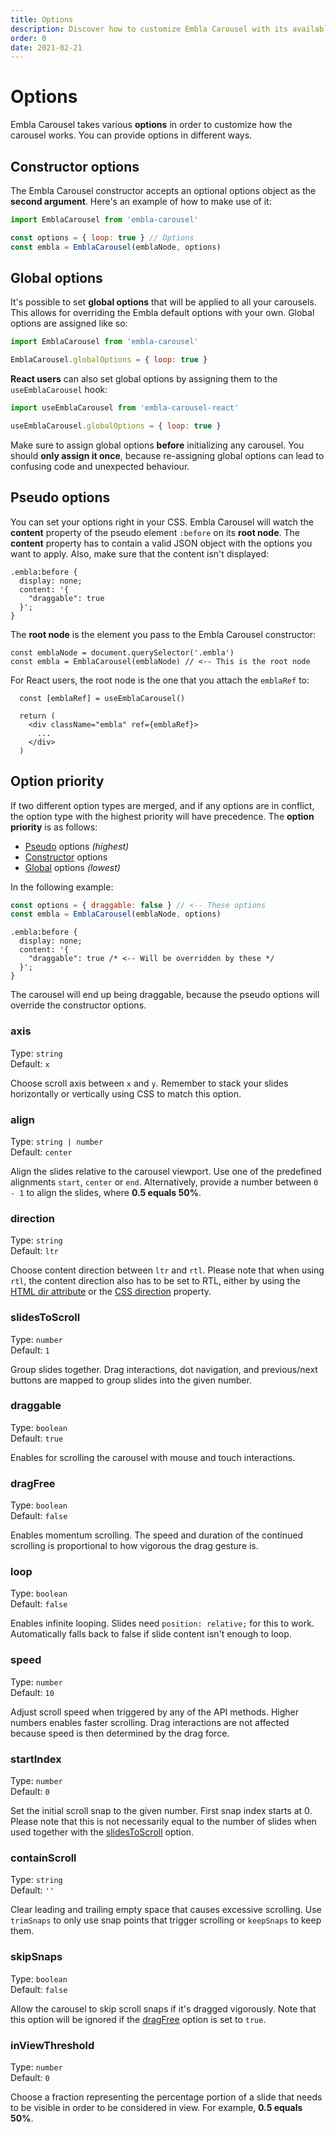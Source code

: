 ```yaml
---
title: Options
description: Discover how to customize Embla Carousel with its available options.
order: 0
date: 2021-02-21
---
```


# Options

Embla Carousel takes various **options** in order to customize how the carousel works. You can provide options in different ways.

## Constructor options

The Embla Carousel constructor accepts an optional options object as the **second argument**. Here's an example of how to make use of it:

```js
import EmblaCarousel from 'embla-carousel'

const options = { loop: true } // Options
const embla = EmblaCarousel(emblaNode, options)
```

## Global options

It's possible to set **global options** that will be applied to all your carousels. This allows for overriding the Embla default options with your own. Global options are assigned like so:

```js
import EmblaCarousel from 'embla-carousel'

EmblaCarousel.globalOptions = { loop: true }
```

**React users** can also set global options by assigning them to the `useEmblaCarousel` hook:

```js
import useEmblaCarousel from 'embla-carousel-react'

useEmblaCarousel.globalOptions = { loop: true }
```

Make sure to assign global options **before** initializing any carousel. You should **only assign it once**, because re-assigning global options can lead to confusing code and unexpected behaviour.

## Pseudo options

You can set your options right in your CSS. Embla Carousel will watch the **content** property of the pseudo element `:before` on its **root node**. The **content** property has to contain a valid JSON object with the options you want to apply. Also, make sure that the content isn't displayed:

```css-with-json
.embla:before {
  display: none;
  content: '{
    "draggable": true
  }';
}
```

The **root node** is the element you pass to the Embla Carousel constructor:

```js{2}
const emblaNode = document.querySelector('.embla')
const embla = EmblaCarousel(emblaNode) // <-- This is the root node
```

For React users, the root node is the one that you attach the `emblaRef` to:

```jsx{4}
  const [emblaRef] = useEmblaCarousel()

  return (
    <div className="embla" ref={emblaRef}>
      ...
    </div>
  )
```

## Option priority

If two different option types are merged, and if any options are in conflict, the option type with the highest priority will have precedence. The **option priority** is as follows:

- [Pseudo](/api/options/#pseudo-options) options _(highest)_
- [Constructor](/api/options/#constructor-options) options
- [Global](/api/options/#global-options) options _(lowest)_

In the following example:

```js
const options = { draggable: false } // <-- These options
const embla = EmblaCarousel(emblaNode, options)
```

```css-with-json
.embla:before {
  display: none;
  content: '{
    "draggable": true /* <-- Will be overridden by these */
  }';
}
```

The carousel will end up being draggable, because the pseudo options will override the constructor options.

### axis

Type: <BrandPrimaryText>`string`</BrandPrimaryText>  
Default: <BrandSecondaryText>`x`</BrandSecondaryText>

Choose scroll axis between `x` and `y`. Remember to stack your slides horizontally or vertically using CSS to match this option.

### align

Type: <BrandPrimaryText>`string | number`</BrandPrimaryText>  
Default: <BrandSecondaryText>`center`</BrandSecondaryText>

Align the slides relative to the carousel viewport. Use one of the predefined alignments `start`, `center` or `end`. Alternatively, provide a number between `0 - 1` to align the slides, where **0.5 equals 50%**.

### direction

Type: <BrandPrimaryText>`string`</BrandPrimaryText>  
Default: <BrandSecondaryText>`ltr`</BrandSecondaryText>

Choose content direction between `ltr` and `rtl`. Please note that when using `rtl`, the content direction also has to be set to RTL, either by using the [HTML dir attribute](https://developer.mozilla.org/en-US/docs/Web/HTML/Global_attributes/dir) or the [CSS direction](https://developer.mozilla.org/en-US/docs/Web/CSS/direction) property.

### slidesToScroll

Type: <BrandPrimaryText>`number`</BrandPrimaryText>  
Default: <BrandSecondaryText>`1`</BrandSecondaryText>

Group slides together. Drag interactions, dot navigation, and previous/next buttons are mapped to group slides into the given number.

### draggable

Type: <BrandPrimaryText>`boolean`</BrandPrimaryText>  
Default: <BrandSecondaryText>`true`</BrandSecondaryText>

Enables for scrolling the carousel with mouse and touch interactions.

### dragFree

Type: <BrandPrimaryText>`boolean`</BrandPrimaryText>  
Default: <BrandSecondaryText>`false`</BrandSecondaryText>

Enables momentum scrolling. The speed and duration of the continued scrolling is proportional to how vigorous the drag gesture is.

### loop

Type: <BrandPrimaryText>`boolean`</BrandPrimaryText>  
Default: <BrandSecondaryText>`false`</BrandSecondaryText>

Enables infinite looping. Slides need `position: relative;` for this to work. Automatically falls back to false if slide content isn't enough to loop.

### speed

Type: <BrandPrimaryText>`number`</BrandPrimaryText>  
Default: <BrandSecondaryText>`10`</BrandSecondaryText>

Adjust scroll speed when triggered by any of the API methods. Higher numbers enables faster scrolling. Drag interactions are not affected because speed is then determined by the drag force.

### startIndex

Type: <BrandPrimaryText>`number`</BrandPrimaryText>  
Default: <BrandSecondaryText>`0`</BrandSecondaryText>

Set the initial scroll snap to the given number. First snap index starts at 0. Please note that this is not necessarily equal to the number of slides when used together with the [slidesToScroll](/api/options/#slidestoscroll) option.

### containScroll

Type: <BrandPrimaryText>`string`</BrandPrimaryText>  
Default: <BrandSecondaryText>`''`</BrandSecondaryText>

Clear leading and trailing empty space that causes excessive scrolling. Use `trimSnaps` to only use snap points that trigger scrolling or `keepSnaps` to keep them.

### skipSnaps

Type: <BrandPrimaryText>`boolean`</BrandPrimaryText>  
Default: <BrandSecondaryText>`false`</BrandSecondaryText>

Allow the carousel to skip scroll snaps if it's dragged vigorously. Note that this option will be ignored if the [dragFree](/api/options/#dragfree) option is set to `true`.

### inViewThreshold

Type: <BrandPrimaryText>`number`</BrandPrimaryText>  
Default: <BrandSecondaryText>`0`</BrandSecondaryText>

Choose a fraction representing the percentage portion of a slide that needs to be visible in order to be considered in view. For example, **0.5 equals 50%**.
